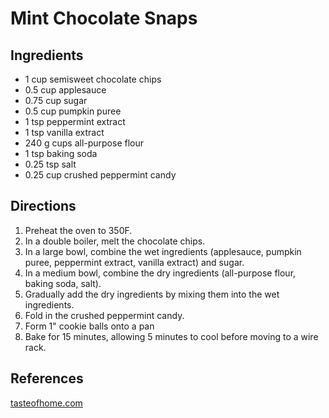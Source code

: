 # Mint Chocolate Snaps

## Ingredients

* 1 cup semisweet chocolate chips
* 0.5 cup applesauce
* 0.75 cup sugar
* 0.5 cup pumpkin puree
* 1 tsp peppermint extract
* 1 tsp vanilla extract
* 240 g cups all-purpose flour
* 1 tsp baking soda
* 0.25 tsp salt
* 0.25 cup crushed peppermint candy

## Directions

1. Preheat the oven to 350F.
2. In a double boiler, melt the chocolate chips.
3. In a large bowl, combine the wet ingredients (applesauce, pumpkin puree, peppermint extract, vanilla extract) and sugar.
4. In a medium bowl, combine the dry ingredients (all-purpose flour, baking soda, salt).
5. Gradually add the dry ingredients by mixing them into the wet ingredients.
6. Fold in the crushed peppermint candy.
7. Form 1" cookie balls onto a pan
8. Bake for 15 minutes, allowing 5 minutes to cool before moving to a wire rack.

## References

[tasteofhome.com](https://www.tasteofhome.com/recipes/mint-chocolate-snaps/)
